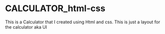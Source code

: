 # CALCULATOR_html-css
This is a Calculator that I created using Html and css. This is just a layout for the calculator aka UI
